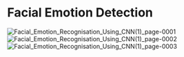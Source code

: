 # Facial Emotion Detection


![Facial_Emotion_Recognisation_Using_CNN(1)_page-0001](https://user-images.githubusercontent.com/69719805/222519347-222a177d-904d-49d6-bae8-e7ebab1ee825.jpg)
![Facial_Emotion_Recognisation_Using_CNN(1)_page-0002](https://user-images.githubusercontent.com/69719805/222519433-d27ad872-af79-448a-bd69-c08a41c22fd5.jpg)
![Facial_Emotion_Recognisation_Using_CNN(1)_page-0003](https://user-images.githubusercontent.com/69719805/222519532-b7720cb2-bad6-4eba-a6ed-1e9eba4d3161.jpg)
